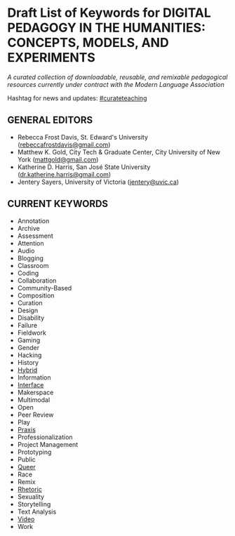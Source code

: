 # Draft List of Keywords for DIGITAL PEDAGOGY IN THE HUMANITIES: CONCEPTS, MODELS, AND EXPERIMENTS  

*A curated collection of downloadable, reusable, and remixable pedagogical resources currently under contract with the Modern Language Association* 

Hashtag for news and updates: [#curateteaching](https://twitter.com/hashtag/curateteaching?f=realtime&src=hash)

## GENERAL EDITORS 

* Rebecca Frost Davis, St. Edward's University (rebeccafrostdavis@gmail.com) 
* Matthew K. Gold, City Tech & Graduate Center, City University of New York (mattgold@gmail.com)
* Katherine D. Harris, San José State University (dr.katherine.harris@gmail.com)
* Jentery Sayers, University of Victoria (jentery@uvic.ca)

## CURRENT KEYWORDS

* Annotation
* Archive
* Assessment
* Attention
* Audio
* Blogging
* Classroom 
* Coding
* Collaboration
* Community-Based
* Composition 
* Curation
* Design
* Disability
* Failure
* Fieldwork
* Gaming
* Gender
* Hacking
* History
* [Hybrid](keywords/hybrid.md)
* Information
* [Interface](keywords/interface.md)
* Makerspace
* Multimodal 
* Open
* Peer Review
* Play
* [Praxis](keywords/praxis.md)
* Professionalization
* Project Management
* Prototyping
* Public
* [Queer](keywords/queer.md)
* Race
* Remix
* [Rhetoric](keywords/rhetoric.md)
* Sexuality
* Storytelling
* Text Analysis
* [Video](keywords/video.md)
* Work
